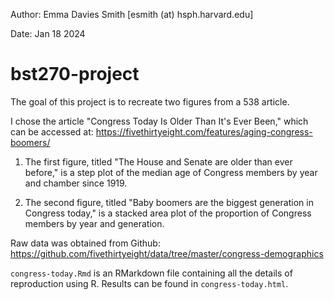 Author: Emma Davies Smith [esmith (at) hsph.harvard.edu]

Date: Jan 18 2024

# bst270-project

The goal of this project is to recreate two figures from a 538 article. 

I chose the article "Congress Today Is Older Than It's Ever Been," which can be accessed at: https://fivethirtyeight.com/features/aging-congress-boomers/

1. The first figure, titled "The House and Senate are older than ever before," is a step plot of the median age of Congress members by year and chamber since 1919. 

2. The second figure, titled "Baby boomers are the biggest generation in Congress today," is a stacked area plot of the proportion of Congress members by year and generation.

Raw data was obtained from Github: https://github.com/fivethirtyeight/data/tree/master/congress-demographics

`congress-today.Rmd` is an RMarkdown file containing all the details of reproduction using R. Results can be found in `congress-today.html`.
